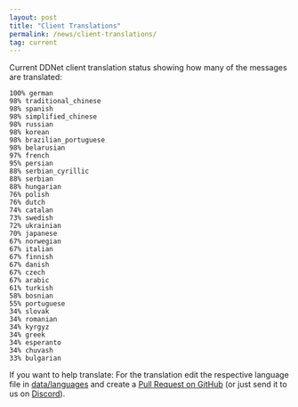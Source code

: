 ```yaml
---
layout: post
title: "Client Translations"
permalink: /news/client-translations/
tag: current
---
```


Current DDNet client translation status showing how many of the messages are translated:

```
100% german
98% traditional_chinese
98% spanish
98% simplified_chinese
98% russian
98% korean
98% brazilian_portuguese
98% belarusian
97% french
95% persian
88% serbian_cyrillic
88% serbian
88% hungarian
76% polish
76% dutch
74% catalan
73% swedish
72% ukrainian
70% japanese
67% norwegian
67% italian
67% finnish
67% danish
67% czech
67% arabic
61% turkish
58% bosnian
55% portuguese
34% slovak
34% romanian
34% kyrgyz
34% greek
34% esperanto
34% chuvash
33% bulgarian
```

If you want to help translate: For the translation edit the respective language file in [data/languages](https://github.com/ddnet/ddnet/tree/master/data/languages) and create a [Pull Request on GitHub](https://github.com/ddnet/ddnet/) (or just send it to us on [Discord](/discord/)).
